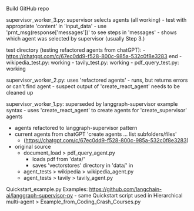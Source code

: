 Build GitHub repo

supervisor_worker_3.py: supervisor selects agents (all working)
    - test with appropriate 'content' in 'input_data'
    - use 'prnt_msg(response['messages'])' to see steps in 'messages'
        - shows which agent was selected by supervisor (usually Step 3.)

test directory (testing refactored agents from chatGPT): 
    - https://chatgpt.com/c/67ec0dd9-f528-800c-985a-532c0f8e3283 end
    - wikipedia_test.py: working
    - tavily_test.py: working
    - pdf_query_test.py: working

supervisor_worker_2.py: uses 'refactored agents'
    - runs, but returns errors or can't find agent
    - suspect output of 'create_react_agent' needs to be cleaned up

supervisor_worker_1.py: superseded by langgraph-supervisor example syntax
    - uses 'create_react_agent' to create agents for 'create_supervisor'
agents
- agents refactored to langgraph-supervisor pattern
- current agents from chatGPT 'create agents ... list subfolders/files'
  - (https://chatgpt.com/c/67ec0dd9-f528-800c-985a-532c0f8e3283)
- original source
    - document_load > pdf_query_agent.py
        - loads pdf from 'data/'
        - saves 'vectorstores' directory in 'data/' in 
    - agent_tests > wikipedia > wikipedia_agent.py
    - agent_tests > tavily > tavily_agent.py

Quickstart_example.py
Examples: https://github.com/langchain-ai/langgraph-supervisor-py
    - same Quickstart script used in Hierarchical multi-agent > Example_from_Coding_Crash_Courses.py



